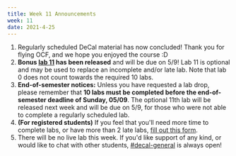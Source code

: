 ```yaml
---
title: Week 11 Announcements
week: 11
date: 2021-4-25
---
```


1. Regularly scheduled DeCal material has now concluded! Thank you for flying OCF, and we hope you enjoyed the course :D
1. **Bonus [lab 11](/labs/11) has been released** and will be due on 5/9! Lab 11 is optional and may be used to replace an incomplete and/or late lab. Note that lab 0 does not count towards the required 10 labs.
1. **End-of-semester notices:** Unless you have requested a lab drop, please remember that **10 labs must be completed before the end-of-semester deadline of Sunday, 05/09**. The optional 11th lab will be released next week and will be due on 5/9, for those who were not able to complete a regularly scheduled lab.
1. **(For registered students)** If you feel that you'll need more time to complete labs, or have more than 2 late labs, [fill out this form](https://docs.google.com/forms/d/e/1FAIpQLSdyiHHotB8fQT2FoucwYqAGq3DkZ6rK4-0zUBMtBKGostob2w/viewform).
1. There will be no live lab this week. If you'd like support of any kind, or would like to chat with other students, [#decal-general](https://ocf.io/slack) is always open!
